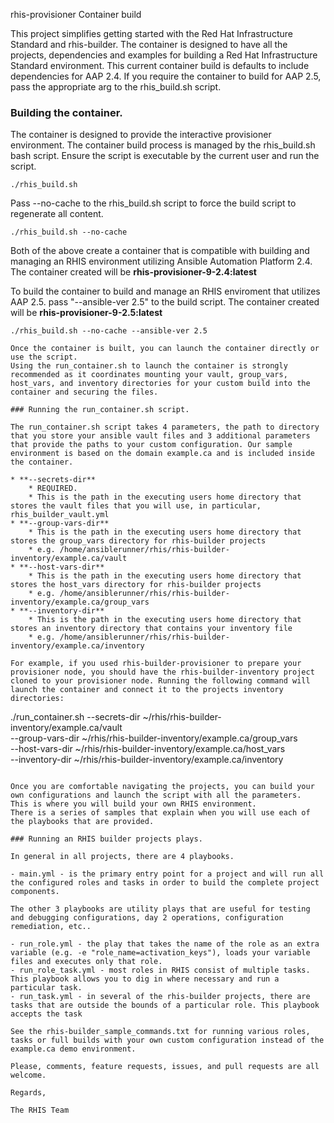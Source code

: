 rhis-provisioner Container build

This project simplifies getting started with the Red Hat Infrastructure Standard and rhis-builder.
The container is designed to have all the projects, dependencies and examples for building a Red Hat Infrastructure Standard environment.
This current container build is defaults to include dependencies for AAP 2.4. If you require the container to build for AAP 2.5, pass the appropriate arg to the rhis_build.sh script.

### Building the container.

The container is designed to provide the interactive provisioner environment.
The container build process is managed by the rhis_build.sh bash script. Ensure the script is executable by the current user and run the script.

~~~
./rhis_build.sh
~~~

Pass --no-cache to the rhis_build.sh script to force the build script to regenerate all content.

~~~
./rhis_build.sh --no-cache
~~~

Both of the above create a container that is compatible with building and managing an RHIS environment utilizing Ansible Automation Platform 2.4. The container created will be **rhis-provisioner-9-2.4:latest**

To build the container to build and manage an RHIS enviroment that utilizes AAP 2.5. pass "--ansible-ver 2.5" to the build script. The container created will be **rhis-provisioner-9-2.5:latest**

~~~
./rhis_build.sh --no-cache --ansible-ver 2.5

Once the container is built, you can launch the container directly or use the script.
Using the run_container.sh to launch the container is strongly recommended as it coordinates mounting your vault, group_vars, host_vars, and inventory directories for your custom build into the container and securing the files. 

### Running the run_container.sh script.

The run_container.sh script takes 4 parameters, the path to directory that you store your ansible vault files and 3 additional parameters that provide the paths to your custom configuration. Our sample environment is based on the domain example.ca and is included inside the container.

* **--secrets-dir**   
    * REQUIRED. 
    * This is the path in the executing users home directory that stores the vault files that you will use, in particular, rhis_builder_vault.yml
* **--group-vars-dir**
    * This is the path in the executing users home directory that stores the group_vars directory for rhis-builder projects
    * e.g. /home/ansiblerunner/rhis/rhis-builder-inventory/example.ca/vault
* **--host-vars-dir**
    * This is the path in the executing users home directory that stores the host_vars directory for rhis-builder projects
    * e.g. /home/ansiblerunner/rhis/rhis-builder-inventory/example.ca/group_vars
* **--inventory-dir**
    * This is the path in the executing users home directory that stores an inventory directory that contains your inventory file
    * e.g. /home/ansiblerunner/rhis/rhis-builder-inventory/example.ca/inventory

For example, if you used rhis-builder-provisioner to prepare your provisioner node, you should have the rhis-builder-inventory project cloned to your provisioner node. Running the following command will launch the container and connect it to the projects inventory directories:

~~~

./run_container.sh --secrets-dir ~/rhis/rhis-builder-inventory/example.ca/vault \
                   --group-vars-dir ~/rhis/rhis-builder-inventory/example.ca/group_vars \
                   --host-vars-dir ~/rhis/rhis-builder-inventory/example.ca/host_vars \
                   --inventory-dir ~/rhis/rhis-builder-inventory/example.ca/inventory

~~~

Once you are comfortable navigating the projects, you can build your own configurations and launch the script with all the parameters.
This is where you will build your own RHIS environment.
There is a series of samples that explain when you will use each of the playbooks that are provided.

### Running an RHIS builder projects plays.

In general in all projects, there are 4 playbooks.

- main.yml - is the primary entry point for a project and will run all the configured roles and tasks in order to build the complete project components.

The other 3 playbooks are utility plays that are useful for testing and debugging configurations, day 2 operations, configuration remediation, etc..

- run_role.yml - the play that takes the name of the role as an extra variable (e.g. -e "role_name=activation_keys"), loads your variable files and executes only that role.
- run_role_task.yml - most roles in RHIS consist of multiple tasks. This playbook allows you to dig in where necessary and run a particular task.
- run_task.yml - in several of the rhis-builder projects, there are tasks that are outside the bounds of a particular role. This playbook accepts the task

See the rhis-builder_sample_commands.txt for running various roles, tasks or full builds with your own custom configuration instead of the example.ca demo environment.

Please, comments, feature requests, issues, and pull requests are all welcome.

Regards,

The RHIS Team

